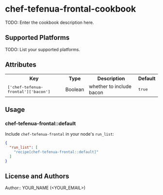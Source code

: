 # chef-tefenua-frontal-cookbook

TODO: Enter the cookbook description here.

## Supported Platforms

TODO: List your supported platforms.

## Attributes

<table>
  <tr>
    <th>Key</th>
    <th>Type</th>
    <th>Description</th>
    <th>Default</th>
  </tr>
  <tr>
    <td><tt>['chef-tefenua-frontal']['bacon']</tt></td>
    <td>Boolean</td>
    <td>whether to include bacon</td>
    <td><tt>true</tt></td>
  </tr>
</table>

## Usage

### chef-tefenua-frontal::default

Include `chef-tefenua-frontal` in your node's `run_list`:

```json
{
  "run_list": [
    "recipe[chef-tefenua-frontal::default]"
  ]
}
```

## License and Authors

Author:: YOUR_NAME (<YOUR_EMAIL>)
